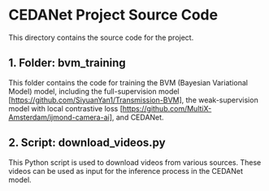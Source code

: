 # CEDANet Project Source Code
This directory contains the source code for the project.

## 1. Folder: bvm_training
This folder contains the code for training the BVM (Bayesian Variational Model) model, including the full-supervision model [https://github.com/SiyuanYan1/Transmission-BVM], the weak-supervision model with local contrastive loss [https://github.com/MultiX-Amsterdam/ijmond-camera-ai], and CEDANet.

## 2. Script: download_videos.py
This Python script is used to download videos from various sources. These videos can be used as input for the inference process in the CEDANet model.